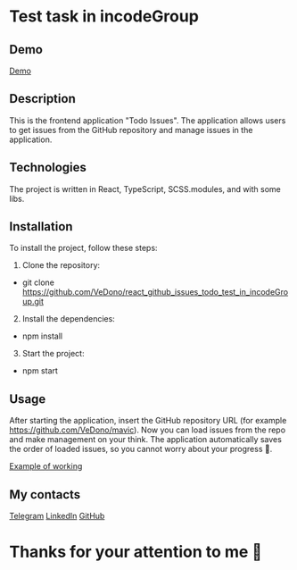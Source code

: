 # Test task in incodeGroup

## Demo
[Demo](https://vedono.github.io/react_github_issues_todo_test_in_incodeGroup/)

## Description

This is the frontend application "Todo Issues".
The application allows users to get issues from the GitHub repository and manage issues in the application.

## Technologies

The project is written in React, TypeScript, SCSS.modules, and with some libs.

## Installation

To install the project, follow these steps:

1. Clone the repository:
 - git clone https://github.com/VeDono/react_github_issues_todo_test_in_incodeGroup.git

2. Install the dependencies:
 - npm install

3. Start the project:
 - npm start

## Usage

After starting the application, insert the GitHub repository URL (for example https://github.com/VeDono/mavic).
Now you can load issues from the repo and make management on your think.
The application automatically saves the order of loaded issues, so you cannot worry about your progress 🤝.

[Example of working](https://media.giphy.com/media/v1.Y2lkPTc5MGI3NjExcDlqcHYxMTNxc3I4bTc2Z2lhODV0MnEyNjc2MGZja3hwazV6bGJpdCZlcD12MV9pbnRlcm5hbF9naWZfYnlfaWQmY3Q9Zw/ILVWNpMEhgYOho1wQF/giphy.gif)



## My contacts

[Telegram](https://t.me/VeDono)
[LinkedIn](https://www.linkedin.com/in/sergey-emelyanov-18082b27a/)
[GitHub](https://github.com/VeDono)

# Thanks for your attention to me 🤝
